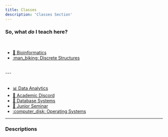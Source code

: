 ```yaml
---
title: Classes
description: 'Classes Section'
---
```

### So, what _**do**_ I teach here?

<center>
&#x200B;
</center>

+ [:dna: Bioinformatics](/classes/bioinformatics/bioinformatics/)
+ [:man_biking: Discrete Structures](/classes/discretestructures/discretestructures/)
<!-- add a line drop -->
<center>
&#x200B;
</center>
---
<!-- add a line drop -->
<center>
&#x200B;
</center>

+ [:bar_chart: Data Analytics](/classes/dataanalytics/dataanalytics/)
+ [:compass: Academic Discord](/classes/academicdiscord/academicdiscord/)
+ [:thread: Database Systems](/classes/databasesystems/databasesystems/)
+ [:battery: Junior Seminar](/classes/juniorseminar/juniorseminar/)
+ [:computer_disk: Operating Systems](/classes/operatingsystems/operatingsystems/)

---

### Descriptions
